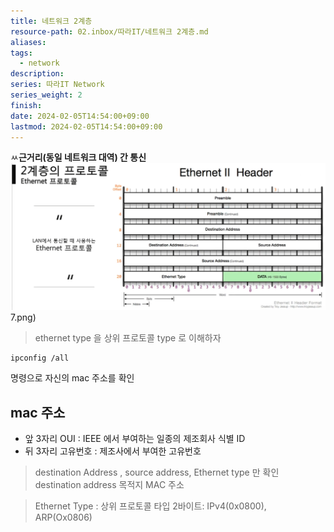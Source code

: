```yaml
---
title: 네트워크 2계층
resource-path: 02.inbox/따라IT/네트워크 2계층.md
aliases:
tags:
  - network
description:
series: 따라IT Network
series_weight: 2
finish:
date: 2024-02-05T14:54:00+09:00
lastmod: 2024-02-05T14:54:00+09:00
---
```

ㅆ**근거리(동일 네트워크 대역) 간 통신**
![네트워크-20240205143927](../../08.media/20240205143927.png)7.png)
> ethernet type 을 상위 프로토콜 type 로 이해하자

```shell
ipconfig /all
```
명령으로 자신의 mac 주소를 확인

## mac 주소
- 앞 3자리 OUI : IEEE 에서 부여하는 일종의 제조회사 식별 ID
- 뒤 3자리 고유번호 : 제조사에서 부여한 고유번호


> destination Address , source address, Ethernet type 만 확인
> destination address 목적지 MAC 주소

> Ethernet Type : 상위 프로토콜 타입 2바이트: IPv4(0x0800), ARP(Ox0806)